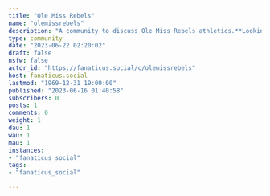 ```yaml
---
title: "Ole Miss Rebels" 
name: "olemissrebels"
description: "A community to discuss Ole Miss Rebels athletics.**Looking for Mods!**"
type: community
date: "2023-06-22 02:20:02"
draft: false
nsfw: false
actor_id: "https://fanaticus.social/c/olemissrebels"
host: fanaticus.social
lastmod: "1969-12-31 19:00:00"
published: "2023-06-16 01:40:58"
subscribers: 0
posts: 1
comments: 0
weight: 1
dau: 1
wau: 1
mau: 1
instances:
- "fanaticus_social"
tags: 
- "fanaticus_social"

---
```

